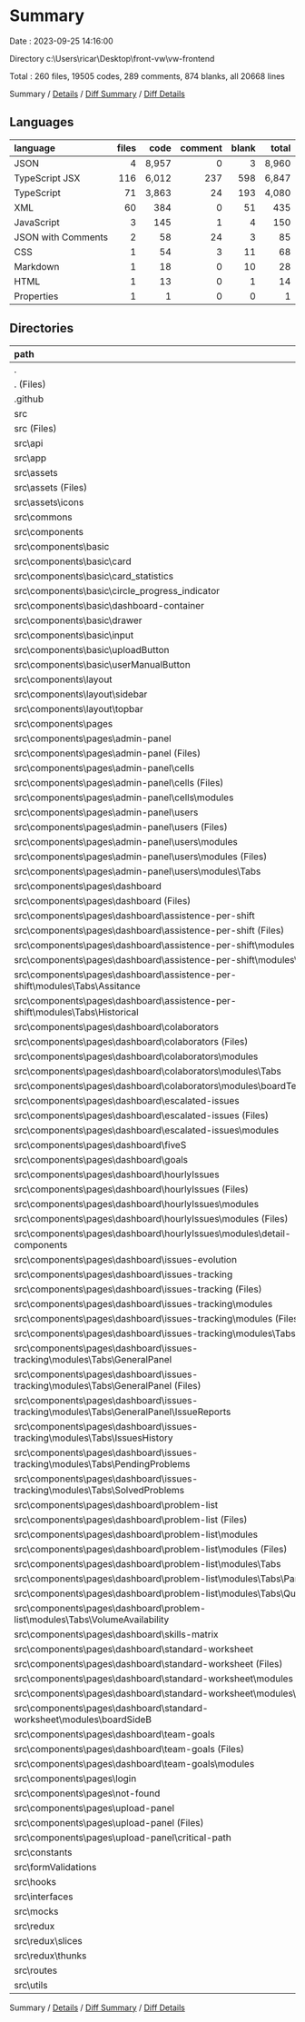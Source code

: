 # Summary

Date : 2023-09-25 14:16:00

Directory c:\\Users\\ricar\\Desktop\\front-vw\\vw-frontend

Total : 260 files,  19505 codes, 289 comments, 874 blanks, all 20668 lines

Summary / [Details](details.md) / [Diff Summary](diff.md) / [Diff Details](diff-details.md)

## Languages
| language | files | code | comment | blank | total |
| :--- | ---: | ---: | ---: | ---: | ---: |
| JSON | 4 | 8,957 | 0 | 3 | 8,960 |
| TypeScript JSX | 116 | 6,012 | 237 | 598 | 6,847 |
| TypeScript | 71 | 3,863 | 24 | 193 | 4,080 |
| XML | 60 | 384 | 0 | 51 | 435 |
| JavaScript | 3 | 145 | 1 | 4 | 150 |
| JSON with Comments | 2 | 58 | 24 | 3 | 85 |
| CSS | 1 | 54 | 3 | 11 | 68 |
| Markdown | 1 | 18 | 0 | 10 | 28 |
| HTML | 1 | 13 | 0 | 1 | 14 |
| Properties | 1 | 1 | 0 | 0 | 1 |

## Directories
| path | files | code | comment | blank | total |
| :--- | ---: | ---: | ---: | ---: | ---: |
| . | 260 | 19,505 | 289 | 874 | 20,668 |
| . (Files) | 12 | 9,201 | 25 | 14 | 9,240 |
| .github | 1 | 18 | 0 | 10 | 28 |
| src | 247 | 10,286 | 264 | 850 | 11,400 |
| src (Files) | 4 | 78 | 5 | 19 | 102 |
| src\\api | 1 | 27 | 1 | 8 | 36 |
| src\\app | 1 | 26 | 0 | 5 | 31 |
| src\\assets | 60 | 384 | 0 | 51 | 435 |
| src\\assets (Files) | 4 | 197 | 0 | 2 | 199 |
| src\\assets\\icons | 56 | 187 | 0 | 49 | 236 |
| src\\commons | 1 | 40 | 1 | 2 | 43 |
| src\\components | 112 | 5,845 | 225 | 580 | 6,650 |
| src\\components\\basic | 9 | 321 | 112 | 33 | 466 |
| src\\components\\basic\\card | 1 | 26 | 0 | 4 | 30 |
| src\\components\\basic\\card_statistics | 1 | 41 | 0 | 3 | 44 |
| src\\components\\basic\\circle_progress_indicator | 1 | 7 | 0 | 1 | 8 |
| src\\components\\basic\\dashboard-container | 1 | 10 | 0 | 2 | 12 |
| src\\components\\basic\\drawer | 1 | 124 | 0 | 10 | 134 |
| src\\components\\basic\\input | 2 | 65 | 112 | 6 | 183 |
| src\\components\\basic\\uploadButton | 1 | 22 | 0 | 3 | 25 |
| src\\components\\basic\\userManualButton | 1 | 26 | 0 | 4 | 30 |
| src\\components\\layout | 4 | 129 | 0 | 21 | 150 |
| src\\components\\layout\\sidebar | 3 | 91 | 0 | 15 | 106 |
| src\\components\\layout\\topbar | 1 | 38 | 0 | 6 | 44 |
| src\\components\\pages | 99 | 5,395 | 113 | 526 | 6,034 |
| src\\components\\pages\\admin-panel | 20 | 917 | 36 | 109 | 1,062 |
| src\\components\\pages\\admin-panel (Files) | 1 | 44 | 0 | 2 | 46 |
| src\\components\\pages\\admin-panel\\cells | 6 | 182 | 23 | 27 | 232 |
| src\\components\\pages\\admin-panel\\cells (Files) | 2 | 69 | 0 | 9 | 78 |
| src\\components\\pages\\admin-panel\\cells\\modules | 4 | 113 | 23 | 18 | 154 |
| src\\components\\pages\\admin-panel\\users | 13 | 691 | 13 | 80 | 784 |
| src\\components\\pages\\admin-panel\\users (Files) | 2 | 82 | 10 | 10 | 102 |
| src\\components\\pages\\admin-panel\\users\\modules | 11 | 609 | 3 | 70 | 682 |
| src\\components\\pages\\admin-panel\\users\\modules (Files) | 4 | 196 | 3 | 23 | 222 |
| src\\components\\pages\\admin-panel\\users\\modules\\Tabs | 7 | 413 | 0 | 47 | 460 |
| src\\components\\pages\\dashboard | 75 | 4,321 | 74 | 393 | 4,788 |
| src\\components\\pages\\dashboard (Files) | 1 | 135 | 0 | 7 | 142 |
| src\\components\\pages\\dashboard\\assistence-per-shift | 6 | 341 | 6 | 23 | 370 |
| src\\components\\pages\\dashboard\\assistence-per-shift (Files) | 1 | 26 | 0 | 4 | 30 |
| src\\components\\pages\\dashboard\\assistence-per-shift\\modules | 5 | 315 | 6 | 19 | 340 |
| src\\components\\pages\\dashboard\\assistence-per-shift\\modules\\Tabs | 5 | 315 | 6 | 19 | 340 |
| src\\components\\pages\\dashboard\\assistence-per-shift\\modules\\Tabs\\Assitance | 3 | 192 | 6 | 12 | 210 |
| src\\components\\pages\\dashboard\\assistence-per-shift\\modules\\Tabs\\Historical | 2 | 123 | 0 | 7 | 130 |
| src\\components\\pages\\dashboard\\colaborators | 8 | 240 | 11 | 32 | 283 |
| src\\components\\pages\\dashboard\\colaborators (Files) | 3 | 80 | 3 | 11 | 94 |
| src\\components\\pages\\dashboard\\colaborators\\modules | 5 | 160 | 8 | 21 | 189 |
| src\\components\\pages\\dashboard\\colaborators\\modules\\Tabs | 2 | 87 | 1 | 12 | 100 |
| src\\components\\pages\\dashboard\\colaborators\\modules\\boardTechnitian | 3 | 73 | 7 | 9 | 89 |
| src\\components\\pages\\dashboard\\escalated-issues | 7 | 205 | 3 | 25 | 233 |
| src\\components\\pages\\dashboard\\escalated-issues (Files) | 2 | 42 | 0 | 7 | 49 |
| src\\components\\pages\\dashboard\\escalated-issues\\modules | 5 | 163 | 3 | 18 | 184 |
| src\\components\\pages\\dashboard\\fiveS | 3 | 338 | 2 | 16 | 356 |
| src\\components\\pages\\dashboard\\goals | 3 | 213 | 0 | 20 | 233 |
| src\\components\\pages\\dashboard\\hourlyIssues | 10 | 860 | 36 | 87 | 983 |
| src\\components\\pages\\dashboard\\hourlyIssues (Files) | 3 | 141 | 6 | 15 | 162 |
| src\\components\\pages\\dashboard\\hourlyIssues\\modules | 7 | 719 | 30 | 72 | 821 |
| src\\components\\pages\\dashboard\\hourlyIssues\\modules (Files) | 5 | 658 | 30 | 61 | 749 |
| src\\components\\pages\\dashboard\\hourlyIssues\\modules\\detail-components | 2 | 61 | 0 | 11 | 72 |
| src\\components\\pages\\dashboard\\issues-evolution | 2 | 89 | 0 | 8 | 97 |
| src\\components\\pages\\dashboard\\issues-tracking | 7 | 825 | 0 | 42 | 867 |
| src\\components\\pages\\dashboard\\issues-tracking (Files) | 1 | 39 | 0 | 5 | 44 |
| src\\components\\pages\\dashboard\\issues-tracking\\modules | 6 | 786 | 0 | 37 | 823 |
| src\\components\\pages\\dashboard\\issues-tracking\\modules (Files) | 1 | 99 | 0 | 8 | 107 |
| src\\components\\pages\\dashboard\\issues-tracking\\modules\\Tabs | 5 | 687 | 0 | 29 | 716 |
| src\\components\\pages\\dashboard\\issues-tracking\\modules\\Tabs\\GeneralPanel | 2 | 229 | 0 | 12 | 241 |
| src\\components\\pages\\dashboard\\issues-tracking\\modules\\Tabs\\GeneralPanel (Files) | 1 | 144 | 0 | 4 | 148 |
| src\\components\\pages\\dashboard\\issues-tracking\\modules\\Tabs\\GeneralPanel\\IssueReports | 1 | 85 | 0 | 8 | 93 |
| src\\components\\pages\\dashboard\\issues-tracking\\modules\\Tabs\\IssuesHistory | 1 | 170 | 0 | 6 | 176 |
| src\\components\\pages\\dashboard\\issues-tracking\\modules\\Tabs\\PendingProblems | 1 | 144 | 0 | 5 | 149 |
| src\\components\\pages\\dashboard\\issues-tracking\\modules\\Tabs\\SolvedProblems | 1 | 144 | 0 | 6 | 150 |
| src\\components\\pages\\dashboard\\problem-list | 10 | 436 | 10 | 57 | 503 |
| src\\components\\pages\\dashboard\\problem-list (Files) | 2 | 53 | 0 | 9 | 62 |
| src\\components\\pages\\dashboard\\problem-list\\modules | 8 | 383 | 10 | 48 | 441 |
| src\\components\\pages\\dashboard\\problem-list\\modules (Files) | 4 | 158 | 0 | 19 | 177 |
| src\\components\\pages\\dashboard\\problem-list\\modules\\Tabs | 4 | 225 | 10 | 29 | 264 |
| src\\components\\pages\\dashboard\\problem-list\\modules\\Tabs\\Pareto | 2 | 175 | 10 | 21 | 206 |
| src\\components\\pages\\dashboard\\problem-list\\modules\\Tabs\\Quality | 1 | 25 | 0 | 4 | 29 |
| src\\components\\pages\\dashboard\\problem-list\\modules\\Tabs\\VolumeAvailability | 1 | 25 | 0 | 4 | 29 |
| src\\components\\pages\\dashboard\\skills-matrix | 3 | 114 | 0 | 13 | 127 |
| src\\components\\pages\\dashboard\\standard-worksheet | 10 | 249 | 0 | 35 | 284 |
| src\\components\\pages\\dashboard\\standard-worksheet (Files) | 3 | 38 | 0 | 10 | 48 |
| src\\components\\pages\\dashboard\\standard-worksheet\\modules | 7 | 211 | 0 | 25 | 236 |
| src\\components\\pages\\dashboard\\standard-worksheet\\modules\\Tabs | 3 | 48 | 0 | 8 | 56 |
| src\\components\\pages\\dashboard\\standard-worksheet\\modules\\boardSideB | 4 | 163 | 0 | 17 | 180 |
| src\\components\\pages\\dashboard\\team-goals | 5 | 276 | 6 | 28 | 310 |
| src\\components\\pages\\dashboard\\team-goals (Files) | 2 | 123 | 2 | 13 | 138 |
| src\\components\\pages\\dashboard\\team-goals\\modules | 3 | 153 | 4 | 15 | 172 |
| src\\components\\pages\\login | 1 | 107 | 3 | 14 | 124 |
| src\\components\\pages\\not-found | 1 | 8 | 0 | 2 | 10 |
| src\\components\\pages\\upload-panel | 2 | 42 | 0 | 8 | 50 |
| src\\components\\pages\\upload-panel (Files) | 1 | 25 | 0 | 4 | 29 |
| src\\components\\pages\\upload-panel\\critical-path | 1 | 17 | 0 | 4 | 21 |
| src\\constants | 2 | 6 | 0 | 1 | 7 |
| src\\formValidations | 1 | 54 | 0 | 3 | 57 |
| src\\hooks | 3 | 171 | 0 | 34 | 205 |
| src\\interfaces | 11 | 119 | 0 | 11 | 130 |
| src\\mocks | 38 | 2,866 | 12 | 54 | 2,932 |
| src\\redux | 7 | 427 | 5 | 40 | 472 |
| src\\redux\\slices | 4 | 240 | 4 | 26 | 270 |
| src\\redux\\thunks | 3 | 187 | 1 | 14 | 202 |
| src\\routes | 3 | 168 | 14 | 17 | 199 |
| src\\utils | 3 | 75 | 1 | 25 | 101 |

Summary / [Details](details.md) / [Diff Summary](diff.md) / [Diff Details](diff-details.md)